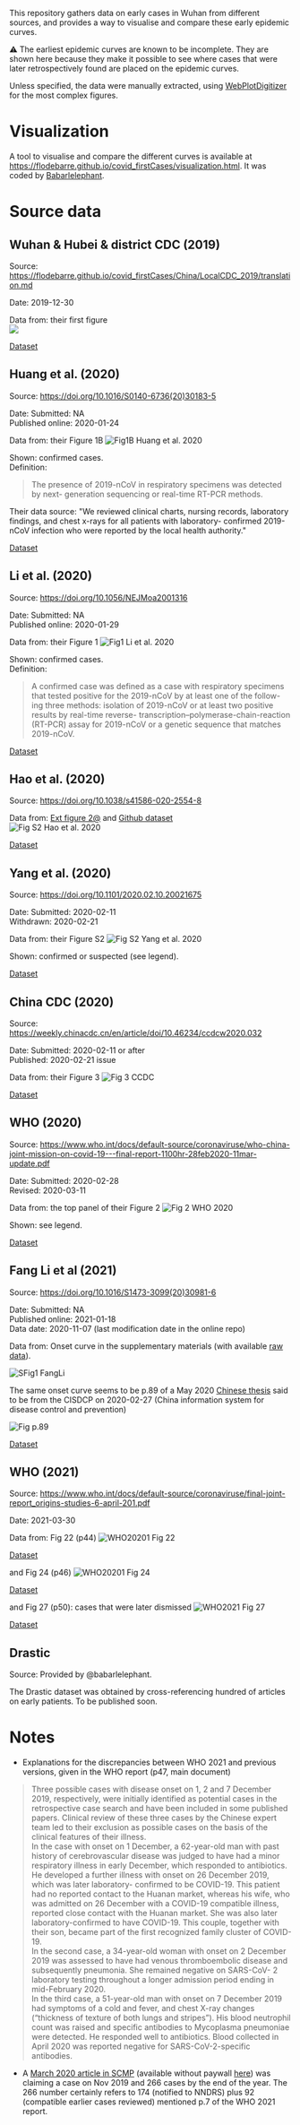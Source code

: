 This repository gathers data on early cases in Wuhan from different sources, and provides a way to visualise and compare these early epidemic curves.

⚠️ The earliest epidemic curves are known to be incomplete. They are shown here because they make it possible to see where cases that were later retrospectively found are placed on the epidemic curves.  

Unless specified, the data were manually extracted, using [WebPlotDigitizer](https://apps.automeris.io/wpd/) for the most complex figures.


# Visualization

A tool to visualise and compare the different curves is available at <https://flodebarre.github.io/covid_firstCases/visualization.html>. It was coded by [Babarlelephant](https://github.com/babarlelephant).  


# Source data

## Wuhan & Hubei & district CDC (2019)

Source: <https://flodebarre.github.io/covid_firstCases/China/LocalCDC_2019/translation.md>

Date: 2019-12-30  

Data from: their first figure  
![](China/LocalCDC_2019/figure.png)

[Dataset](https://github.com/flodebarre/covid_firstCases/blob/main/China/LocalCDC_2019/data_LocalCDC_2019.csv)


## Huang et al. (2020)

Source: <https://doi.org/10.1016/S0140-6736(20)30183-5>

Date:  Submitted: NA    
       Published online: 2020-01-24  

Data from: their Figure 1B
![Fig1B Huang et al. 2020](China/Huang-etal_2020/Screenshot_Huang.png)

Shown: confirmed cases.  
Definition:  
> The presence of 2019-nCoV in respiratory specimens was detected by next- generation sequencing or real-time RT-PCR methods.

Their data source: "We reviewed clinical charts, nursing records, laboratory findings, and chest x-rays for all patients with laboratory- confirmed 2019-nCoV infection who were reported by the local health authority."

[Dataset](https://github.com/flodebarre/covid_firstCases/blob/main/China/Huang-etal_2020/data_Huang2020.csv)


## Li et al. (2020)

Source: <https://doi.org/10.1056/NEJMoa2001316>

Date:  Submitted: NA   
       Published online: 2020-01-29  

Data from: their Figure 1
![Fig1 Li et al. 2020](China/Li-etal_2020/Screenshot_Li.png)

Shown: confirmed cases.  
Definition:  
> A confirmed case was defined as a case with respiratory specimens that tested positive for the 2019-nCoV by at least one of the follow- ing three methods: isolation of 2019-nCoV or at least two positive results by real-time reverse- transcription–polymerase-chain-reaction (RT-PCR) assay for 2019-nCoV or a genetic sequence that matches 2019-nCoV.

[Dataset](https://github.com/flodebarre/covid_firstCases/blob/main/China/Li-etal_2020/data_Li2020.csv)

## Hao et al. (2020)

Source: <https://doi.org/10.1038/s41586-020-2554-8>

Data from: [Ext figure 2@](https://www.nature.com/articles/s41586-020-2554-8/figures/5) and [Github dataset](https://github.com/chaolongwang/SAPHIRE/blob/master/data/Covid19CasesWH.csv)  
![Fig S2 Hao et al. 2020](China/Hao-etal_2020/Hao_SFig2.png)


[Dataset](https://github.com/flodebarre/covid_firstCases/blob/main/China/Hao-etal_2020/data_Hao.csv)

## Yang et al. (2020)

Source: <https://doi.org/10.1101/2020.02.10.20021675>

Date:  Submitted: 2020-02-11   
       Withdrawn: 2020-02-21  

Data from: their Figure S2
![Fig S2 Yang et al. 2020](China/Yang-etal_2020/FigS2.png)

Shown: confirmed or suspected (see legend).

[Dataset](https://github.com/flodebarre/covid_firstCases/blob/main/China/Yang-etal_2020/data_Yang.csv)


## China CDC (2020)

Source: <https://weekly.chinacdc.cn/en/article/doi/10.46234/ccdcw2020.032>

Date:  Submitted: 2020-02-11 or after  
       Published: 2020-02-21 issue

Data from: their Figure 3
![Fig 3 CCDC](China/CCDC_2020/CCDC2020_fullFig3.jpg)

[Dataset](https://github.com/flodebarre/covid_firstCases/blob/main/China/CCDC_2020/data_CCDC.csv)


## WHO (2020)

Source: <https://www.who.int/docs/default-source/coronaviruse/who-china-joint-mission-on-covid-19---final-report-1100hr-28feb2020-11mar-update.pdf>

Date:  Submitted: 2020-02-28  
       Revised: 2020-03-11  

Data from: the top panel of their Figure 2
![Fig 2 WHO 2020](China/WHO_2020/Screenshot_WHO2020_withLegend.png)

Shown: see legend.

[Dataset](https://github.com/flodebarre/covid_firstCases/blob/main/China/WHO_2020/data_WHO2020.csv)


## Fang Li et al (2021)

Source: <https://doi.org/10.1016/S1473-3099(20)30981-6>

Date: Submitted: NA  
      Published online: 2021-01-18  
      Data date: 2020-11-07 (last modification date in the online repo)  

Data from: Onset curve in the supplementary materials (with available [raw data](https://uflorida-my.sharepoint.com/:f:/g/personal/yangyang_ufl_edu/Ei-U0gqXRhNDixONBcXImBkBcBtSBHdm4LhZOQvdUjh2FA)).

![SFig1 FangLi](China/FangLi-etal_2021/LiFang_SFig1.png)

The same onset curve seems to be p.89 of a May 2020 [Chinese thesis](https://www.doc88.com/p-19629219677484.html) said to be from the CISDCP on 2020-02-27 (China information system for disease control and prevention)

![Fig p.89](China/FangLi-etal_2021/img.png)

[Dataset](https://github.com/flodebarre/covid_firstCases/blob/main/China/FangLi-etal_2021/data_FangLi.csv)


## WHO (2021)

Source: <https://www.who.int/docs/default-source/coronaviruse/final-joint-report_origins-studies-6-april-201.pdf>

Date: 2021-03-30

Data from: Fig 22 (p44)
![WHO20201 Fig 22](China/WHO_2021/Screenshot_WHO2021_fig22.png)

[Dataset](https://github.com/flodebarre/covid_firstCases/blob/main/China/WHO_2021/data_WHO.csv)

and Fig 24 (p46)
![WHO20201 Fig 24](China/WHO_2021/Screenshot_WHO2021_fig24.png)

[Dataset](https://github.com/flodebarre/covid_firstCases/blob/main/China/WHO_2021/data_WHO_fig24.csv)

and Fig 27 (p50): cases that were later dismissed
![WHO2021 Fig 27](China/WHO_2021/Screenshot_WHO2021_fig27.png)

[Dataset](https://github.com/flodebarre/covid_firstCases/blob/main/China/WHO_2021/data_WHO_fig27.csv)


## Drastic

Source: Provided by @babarlelephant.  

The Drastic dataset was obtained by cross-referencing hundred of articles on early patients. To be published soon.



# Notes

-  Explanations for the discrepancies between WHO 2021 and previous versions, given in the WHO report (p47, main document)

> Three possible cases with disease onset on 1, 2 and 7 December 2019, respectively, were initially identified as potential cases in the retrospective case search and have been included in some published papers. Clinical review of these three cases by the Chinese expert team led to their exclusion as possible cases on the basis of the clinical features of their illness.  
> In the case with onset on 1 December, a 62-year-old man with past history of cerebrovascular disease was judged to have had a minor respiratory illness in early December, which responded to antibiotics. He developed a further illness with onset on 26 December 2019, which was later laboratory- confirmed to be COVID-19. This patient had no reported contact to the Huanan market, whereas his wife, who was admitted on 26 December with a COVID-19 compatible illness, reported close contact with the Huanan market. She was also later laboratory-confirmed to have COVID-19. This couple, together with their son, became part of the first recognized family cluster of COVID-19.  
> In the second case, a 34-year-old woman with onset on 2 December 2019 was assessed to have had venous thromboembolic disease and subsequently pneumonia. She remained negative on SARS-CoV- 2 laboratory testing throughout a longer admission period ending in mid-February 2020.  
> In the third case, a 51-year-old man with onset on 7 December 2019 had symptoms of a cold and fever, and chest X-ray changes (“thickness of texture of both lungs and stripes”). His blood neutrophil count was raised and specific antibodies to Mycoplasma pneumoniae were detected. He responded well to antibiotics. Blood collected in April 2020 was reported negative for SARS-CoV-2-specific
antibodies.

-  A [March 2020 article in SCMP](https://www.scmp.com/news/china/society/article/3074991/coronavirus-chinas-first-confirmed-covid-19-case-traced-back) (available without paywall [here](https://sg.news.yahoo.com/coronavirus-china-first-confirmed-covid-152553818.html)) was claiming a case on Nov 2019 and 266 cases by the end of the year. The 266 number certainly refers to 174 (notified to NNDRS) plus 92 (compatible earlier cases reviewed) mentioned p.7 of the WHO 2021 report.
